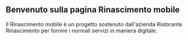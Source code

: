 ## Benvenuto sulla pagina Rinascimento mobile

Il Rinascimento mobile è un progetto sostenuto dall'azienda Ristorante Rinascimento per fornire i normali servizi in maniera digitale.


